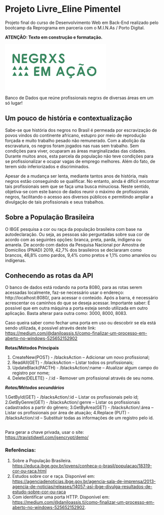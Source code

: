 # Projeto Livre_Eline Pimentel

Projeto final do curso de Desenvolvimento Web em Back-End realizado pelo bootcamp da Reprograma em parceria com o M.I.N.As / Porto Digital.

**ATENÇÃO: Texto em construção e formatação.**

![Logotipo com o nome do projeto](./images/logo3.png)

Banco de Dados que reúne profissionais negrxs de diversas áreas em um só lugar!

<h2>Um pouco de história e contextualização</h2>

Sabe-se que história dos negros no Brasil é permeada por escravização de povos vindos do continente africano, estupro por meio de reprodução forçada e muito trabalho pesado não remunerado. Com a abolição da escravatura, os negros foram jogados nas ruas sem trabalho. Sem condições para viver, ocuparam as áreas marginalizadas das cidades. Durante muitos anos, esta parcela da população não teve condições para se profissionalizar e ocupar vagas de emprego melhores. Além do fato, de terem sido inferiorizados e discriminados.

Apesar de a mudança ser lenta, mediante tantos anos de história, mais negros estão conseguindo se qualificar. No entanto, ainda é difícil encontrar tais profissionais sem que se faça uma busca minuciosa. Neste sentido, objetiva-se com este banco de dados reunir o máximo de profissionais negros, facilitando o acesso aos diversos públicos e permitindo ampliar a divulgação de tais profissionais e seus trabalhos. 

<h2>Sobre a População Brasileira</h2>

O IBGE pesquisa a cor ou raça da população brasileira com base na autodeclaração. Ou seja, as pessoas são perguntadas sobre sua cor de acordo com as seguintes opções: branca, preta, parda, indígena ou amarela. De acordo com dados da Pesquisa Nacional por Amostra de Domicílios (PNAD) 2019, 42,7% dos brasileiros se declararam como brancos, 46,8% como pardos, 9,4% como pretos e 1,1% como amarelos ou indígenas.
 
<h2>Conhecendo as rotas da API</h2>

O banco de dados está rodando na porta 8080, para as rotas serem acessadas localmente, faz-se necessário usar o endereço: http://localhost:8080/, para acessar o conteúdo. Após a barra, é necessário acrescentar os caminhos do que se deseja acessar. Importante saber: É possível que em outra máquina a porta esteja sendo utilizada em outro aplicação. Basta alterar para outra como: 3000, 8000, 8083.

Caso queira saber como fechar uma porta em uso ou descobrir se ela está sendo utilizada, é possível através deste link: https://medium.com/@daniloassis.ti/como-finalizar-um-processo-em-aberto-no-windows-525652152902

**Rotas/Métodos Principais**

1. CreateNew(POST) - /blacksAction – Adicionar um novo profissional;
2. ReadAll(GET) - /blacksAction – Listar todos os profissionais;
3. UpdateBlack(PACTH) - /blacksAction/:name – Atualizar algum campo do registro por nome;
4. Delete(DELETE)  - /:id - Remover um profissional através de seu nome.

***Rotas/Métodos secundários***

1.GetById(GET) - /blacksAction/:id – Listar os profissionais pelo id;
2.GetByGenre(GET) - /blacksAction/:genre – Listar os profissionais cadastrados a partir do gênero;
3.GetByArea(GET) - /blacksAction/:área – Listar os profissionais por área de atuação;
4.Replace (PUT) - /blacksAction/:id – Substituir todas as informações de um registro pelo id.

<h2></h2>

Para gerar a chave privada, usar o site: https://travistidwell.com/jsencrypt/demo/

### Referências:

1. Sobre a População Brasileira. https://educa.ibge.gov.br/jovens/conheca-o-brasil/populacao/18319-cor-ou-raca.html
2. Estudos sobre cor e raça. Disponível em: https://agenciadenoticias.ibge.gov.br/agencia-sala-de-imprensa/2013-agencia-de-noticias/releases/14057-asi-ibge-divulga-resultados-de-estudo-sobre-cor-ou-raca
3. Com identificar uma porta HTTP. Disponível em: https://medium.com/@daniloassis.ti/como-finalizar-um-processo-em-aberto-no-windows-525652152902.




